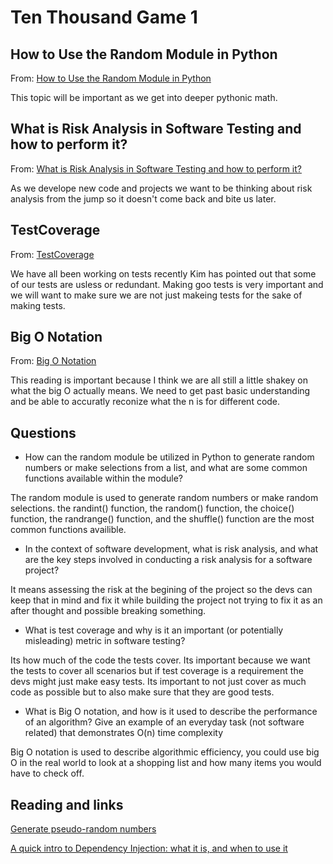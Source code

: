 # Ten Thousand Game 1

## How to Use the Random Module in Python

From: [How to Use the Random Module in Python](https://www.pythonforbeginners.com/random/how-to-use-the-random-module-in-python)

This topic will be important as we get into deeper pythonic math.

## What is Risk Analysis in Software Testing and how to perform it?

From: [What is Risk Analysis in Software Testing and how to perform it?](https://www.edureka.co/blog/risk-analysis-in-software-testing/)

As we develope new code and projects we want to be thinking about risk analysis from the jump so it doesn't come back and bite us later.

## TestCoverage

From: [TestCoverage](https://martinfowler.com/bliki/TestCoverage.html)

We have all been working on tests recently Kim has pointed out that some of our tests are usless or redundant. Making goo tests is very important and we will want to make sure we are not just makeing tests for the sake of making tests.

## Big O Notation

From: [Big O Notation](https://www.youtube.com/watch?v=v4cd1O4zkGw)

This reading is important because I think we are all still a little shakey on what the big O actually means. We need to get past basic understanding and be able to accuratly reconize what the n is for different code.

## Questions

- How can the random module be utilized in Python to generate random numbers or make selections from a list, and what are some common functions available within the module?

The random module is used to generate random numbers or make random selections. the randint() function, the random() function, the choice() function, the randrange() function, and the shuffle() function are the most common functions availible.

- In the context of software development, what is risk analysis, and what are the key steps involved in conducting a risk analysis for a software project?

It means assessing the risk at the begining of the project so the devs can keep that in mind and fix it while building the project not trying to fix it as an after thought and possible breaking something.

- What is test coverage and why is it an important (or potentially misleading) metric in software testing?

Its how much of the code the tests cover. Its important because we want the tests to cover all scenarios but if test coverage is a requirement the devs might just make easy tests. Its important to not just cover as much code as possible but to also make sure that they are good tests.

- What is Big O notation, and how is it used to describe the performance of an algorithm? Give an example of an everyday task (not software related) that demonstrates O(n) time complexity

Big O notation is used to describe algorithmic efficiency, you could use big O in the real world to look at a shopping list and how many items you would have to check off.

## Reading and links

[Generate pseudo-random numbers](https://docs.python.org/3/library/random.html)

[A quick intro to Dependency Injection: what it is, and when to use it](https://www.freecodecamp.org/news/a-quick-intro-to-dependency-injection-what-it-is-and-when-to-use-it-7578c84fa88f/)
